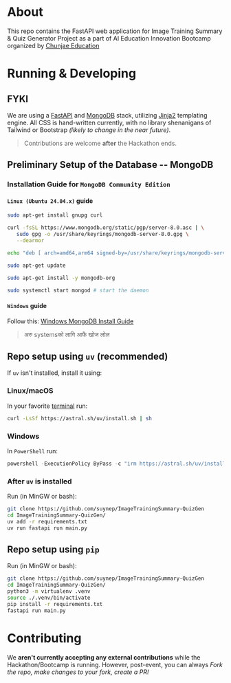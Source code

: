 # About

This repo contains the FastAPI web application for Image Training Summary & Quiz Generator Project as a part of AI Education Innovation Bootcamp organized by [Chunjae Education](https://chunjae.co.kr)

# Running & Developing

## FYKI
We are using a [FastAPI](https://fastapi.tiangolo.com/) and [MongoDB](https://www.mongodb.com/) stack, utilizing [Jinja2](https://jinja.palletsprojects.com/en/stable/) templating engine. All CSS is hand-written currently, with no library shenanigans of Tailwind or Bootstrap *(likely to change in the near future)*. 
> Contributions are welcome **after** the Hackathon ends.

## Preliminary Setup of the Database -- MongoDB
### Installation Guide for `MongoDB Community Edition`
#### `Linux (Ubuntu 24.04.x)` guide 
```bash
sudo apt-get install gnupg curl

curl -fsSL https://www.mongodb.org/static/pgp/server-8.0.asc | \
   sudo gpg -o /usr/share/keyrings/mongodb-server-8.0.gpg \
   --dearmor

echo "deb [ arch=amd64,arm64 signed-by=/usr/share/keyrings/mongodb-server-8.0.gpg ] https://repo.mongodb.org/apt/ubuntu noble/mongodb-org/8.0 multiverse" | sudo tee /etc/apt/sources.list.d/mongodb-org-8.0.list

sudo apt-get update

sudo apt-get install -y mongodb-org

sudo systemctl start mongod # start the daemon
```

#### `Windows` guide
Follow this: [Windows MongoDB Install Guide](https://www.mongodb.com/docs/manual/tutorial/install-mongodb-on-windows/)

> अरु systemsको लागि आफै खोज लोल

## Repo setup using `uv` (recommended)
If `uv` isn't installed, install it using:
### Linux/macOS
In your favorite [terminal](https://sw.kovidgoyal.net/kitty/) run:
```bash
curl -LsSf https://astral.sh/uv/install.sh | sh
```

### Windows
In `PowerShell` run:
```powershell
powershell -ExecutionPolicy ByPass -c "irm https://astral.sh/uv/install.ps1 | iex"
```

### After `uv` is installed
Run (in MinGW or bash):

```bash
git clone https://github.com/suynep/ImageTrainingSummary-QuizGen
cd ImageTrainingSummary-QuizGen/
uv add -r requirements.txt
uv run fastapi run main.py
```

## Repo setup using `pip`
Run (in MinGW or bash):

```bash
git clone https://github.com/suynep/ImageTrainingSummary-QuizGen
cd ImageTrainingSummary-QuizGen/
python3 -m virtualenv .venv
source ./.venv/bin/activate
pip install -r requirements.txt
fastapi run main.py
```

# Contributing
We **aren't currently accepting any external contributions** while the Hackathon/Bootcamp is running. However, post-event, you can always *Fork the repo, make changes to your fork, create a PR!*

